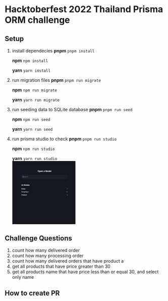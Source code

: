# Hacktoberfest 2022 Thailand Prisma ORM challenge

## Setup

1. install dependecies
   **pnpm**
   `pnpm install`

   **npm**
   `npm install`

   **yarn**
   `yarn install`
   <br/>

2. run migration files
   **pnpm**
   `pnpm run migrate`

   **npm**
   `npm run migrate`

   **yarn**
   `yarn run migrate`
   <br/>

3. run seeding data to SQLite database
   **pnpm**
   `pnpm run seed`

   **npm**
   `npm run seed`

   **yarn**
   `yarn run seed`
   <br/>

4. run prisma studio to check
   **pnpm**
   `pnpm run studio`

   **npm**
   `npm run studio`

   **yarn**
   `yarn run studio`
   <br/>
   <img src="images/prisma-studio.png" alt="prisma-studio" style="width:200px;"/>

## Challenge Questions

1. count how many delivered order
2. count how many processing order
3. count how many delivered orders that have product a
4. get all products that have price greater than 30
5. get all products name that have price less than or equal 30, and select only name

## How to create PR

